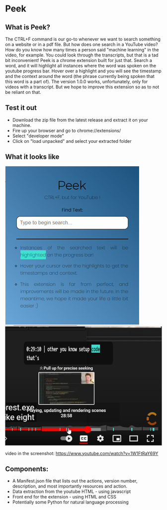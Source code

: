# Peek

## What is Peek?

The CTRL+F command is our go-to whenever we want to search something on a website or in a pdf file. But how does one search in a YouTube video? How do you know how many times a person said "machine learning" in the video, for example. You could look through the transcripts, but that is a tad bit inconvenient! 
Peek is a chrome extension built for just that. Search a word, and it will highlight all instances where the word was spoken on the youtube progress bar. Hover over a highlight and you will see the timestamp and the context around the word (the phrase currently being spoken that this word is a part of).
The version 1.0.0 works, unfortunately, only for videos with a transcript. But we hope to improve this extension so as to not be reliant on that.

## Test it out

* Download the zip file from the latest release and extract it on your machine.
* Fire up your browser and go to chrome://extensions/
* Select "developer mode"
* Click on "load unpacked" and select your extracted folder

## What it looks like

![extension_popup](images/extension_popup.png)  
![context_screenshot](images/context_screenshot.png)

video in the screenshot:
https://www.youtube.com/watch?v=1W1FtRaY69Y

## Components:
<ul>
<li>A Manifest.json file that lists out the actions, version number, description, and most importantly resources and action.</li>
<li>Data extraction from the youtube HTML - using javascript</li>
<li>Front end for the extension - using HTML and CSS</li>
<li>Potentially some Python for natural language processing</li>
</ul>


